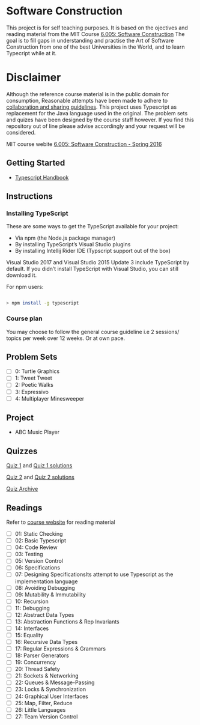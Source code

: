 # Software Construction

 This project is for self teaching purposes. It is based on the ojectives and reading material from the MIT Course [6.005: Software Construction](http://web.mit.edu/6.005/www/sp16/)
The goal is to fill gaps in understanding and practise the Art of Software Construction from one of the best Universities in the World, and to learn Typecript while at it.
 
# Disclaimer
Although the reference course material is in the public domain for consumption, Reasonable attempts have been made to adhere to [collaboration and sharing guidelines](http://web.mit.edu/6.005/www/sp16/general/collaboration.html). This project uses Typescript as replacement for the Java language used in the original.
The problem sets and quizes have been designed by the course staff however. If you find this repository out of line please advise accordingly and your request will be considered.

MIT course webite [6.005: Software Construction - Spring 2016](http://web.mit.edu/6.005/www/sp16/)



## Getting Started

* [Typescript Handbook](https://www.typescriptlang.org/docs/handbook/intro.html)

## Instructions

### Installing TypeScript

These are some ways to get the TypeScript available for your project:

* Via npm (the Node.js package manager)
* By installing TypeScript’s Visual Studio plugins
* By installing Intellij Rider IDE (Typscript support out of the box)

Visual Studio 2017 and Visual Studio 2015 Update 3 include TypeScript by default. If you didn’t install TypeScript with Visual Studio, you can still download it.

For npm users:

```bash

> npm install -g typescript

```

### Course plan

You may choose to follow the general course guideline i.e 2 sessions/ topics per week over 12 weeks.
Or at own pace.

## Problem Sets

* [ ] 0: Turtle Graphics
* [ ] 1: Tweet Tweet
* [ ] 2: Poetic Walks
* [ ] 3: Expressivo
* [ ] 4: Multiplayer Minesweeper

## Project

* ABC Music Player

## Quizzes

[Quiz 1](http://web.mit.edu/6.005/www/sp16/quizzes/archive/quiz1.pdf) and [Quiz 1 solutions](http://web.mit.edu/6.005/www/sp16/quizzes/archive/quiz1_soln.pdf)

[Quiz 2](http://web.mit.edu/6.005/www/sp16/quizzes/archive/quiz2.pdf) and [Quiz 2 solutions](http://web.mit.edu/6.005/www/sp16/quizzes/archive/quiz2_soln.pdf)

[Quiz Archive](http://web.mit.edu/6.005/www/sp16/quizzes/archive/)

## Readings

Refer to [course website](https://ocw.mit.edu/ans7870/6/6.005/s16/index.html)
for reading material

* [ ] 01: Static Checking
* [ ] 02: Basic Typescript
* [ ] 04: Code Review
* [ ] 03: Testing
* [ ] 05: Version Control
* [ ] 06: Specifications
* [ ] 07: Designing SpecificationsIts attempt to use Typescript as the implementation language
* [ ] 08: Avoiding Debugging
* [ ] 09: Mutability & Immutability
* [ ] 10: Recursion
* [ ] 11: Debugging
* [ ] 12: Abstract Data Types
* [ ] 13: Abstraction Functions & Rep Invariants
* [ ] 14: Interfaces
* [ ] 15: Equality
* [ ] 16: Recursive Data Types
* [ ] 17: Regular Expressions & Grammars
* [ ] 18: Parser Generators
* [ ] 19: Concurrency
* [ ] 20: Thread Safety
* [ ] 21: Sockets & Networking
* [ ] 22: Queues & Message-Passing
* [ ] 23: Locks & Synchronization
* [ ] 24: Graphical User Interfaces
* [ ] 25: Map, Filter, Reduce
* [ ] 26: Little Languages
* [ ] 27: Team Version Control
